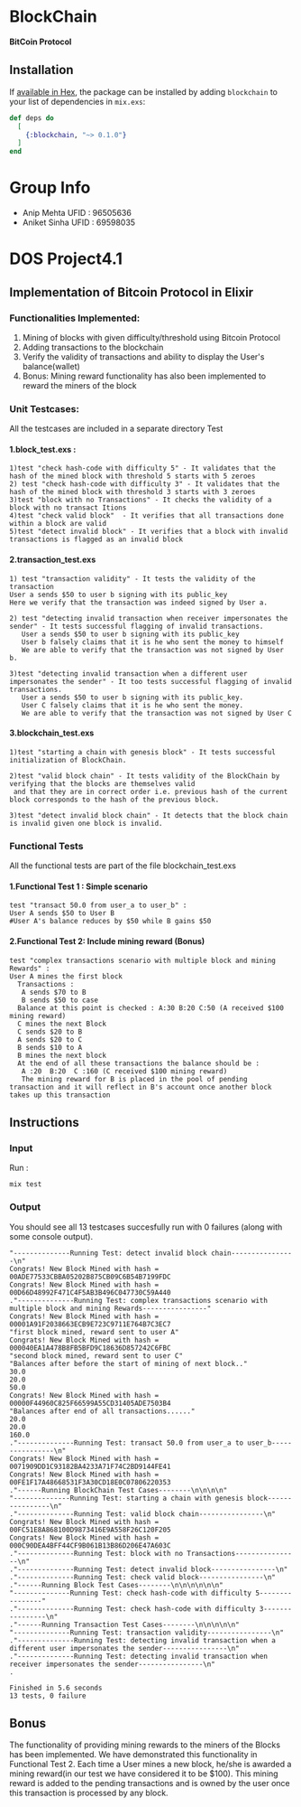 # BlockChain

**BitCoin Protocol**

## Installation

If [available in Hex](https://hex.pm/docs/publish), the package can be installed
by adding `blockchain` to your list of dependencies in `mix.exs`:

```elixir
def deps do
  [
    {:blockchain, "~> 0.1.0"}
  ]
end
```
# Group Info
 - Anip Mehta  UFID : 96505636
 - Aniket Sinha UFID : 69598035


# DOS Project4.1

## Implementation of Bitcoin Protocol in Elixir

### Functionalities Implemented:
1) Mining of blocks with given difficulty/threshold using Bitcoin Protocol
2) Adding transactions to the blockchain
3) Verify the validity of transactions and ability to display the User's balance(wallet)
4) Bonus: Mining reward functionality has also been implemented to reward the miners of the block

### Unit Testcases:
All the testcases are included in a separate directory Test

#### 1.block_test.exs :
```
1)test "check hash-code with difficulty 5" - It validates that the hash of the mined block with threshold 5 starts with 5 zeroes
2) test "check hash-code with difficulty 3" - It validates that the hash of the mined block with threshold 3 starts with 3 zeroes
3)test "block with no Transactions" - It checks the validity of a block with no transact Itions
4)test "check valid block"  - It verifies that all transactions done within a block are valid
5)test "detect invalid block" - It verifies that a block with invalid transactions is flagged as an invalid block
```
#### 2.transaction_test.exs
```
1) test "transaction validity" - It tests the validity of the transaction
User a sends $50 to user b signing with its public_key
Here we verify that the transaction was indeed signed by User a.

2) test "detecting invalid transaction when receiver impersonates the sender" - It tests successful flagging of invalid transactions.
   User a sends $50 to user b signing with its public_key
   User b falsely claims that it is he who sent the money to himself
   We are able to verify that the transaction was not signed by User b.

3)test "detecting invalid transaction when a different user impersonates the sender" - It too tests successful flagging of invalid      transactions.
   User a sends $50 to user b signing with its public_key.
   User C falsely claims that it is he who sent the money.
   We are able to verify that the transaction was not signed by User C
```
#### 3.blockchain_test.exs
```
1)test "starting a chain with genesis block" - It tests successful initialization of BlockChain.

2)test "valid block chain" - It tests validity of the BlockChain by verifying that the blocks are themselves valid
 and that they are in correct order i.e. previous hash of the current block corresponds to the hash of the previous block.

3)test "detect invalid block chain" - It detects that the block chain is invalid given one block is invalid.
```

### Functional Tests

All the functional tests are part of the file blockchain_test.exs

#### 1.Functional Test 1 : Simple scenario
```
test "transact 50.0 from user_a to user_b" :
User A sends $50 to User B
#User A's balance reduces by $50 while B gains $50
```
#### 2.Functional Test 2: Include mining reward (Bonus)
```
test "complex transactions scenario with multiple block and mining Rewards" :
User A mines the first block
  Transactions :
   A sends $70 to B
   B sends $50 to case
  Balance at this point is checked : A:30 B:20 C:50 (A received $100 mining reward)
  C mines the next Block
  C sends $20 to B
  A sends $20 to C
  B sends $10 to A
  B mines the next block
  At the end of all these transactions the balance should be :
   A :20  B:20  C :160 (C received $100 mining reward)
   The mining reward for B is placed in the pool of pending transaction and it will reflect in B's account once another block takes up this transaction
   ```

## Instructions

### Input
Run :
```
mix test
```
### Output

You should see all 13 testcases succesfully run with 0 failures (along with some console output).
```
"--------------Running Test: detect invalid block chain----------------\n"
Congrats! New Block Mined with hash = 00ADE77533CBBA05202B875CB09C6B54B7199FDC
Congrats! New Block Mined with hash = 00D66D48992F471C4F5AB3B496C047730C59A440
."--------------Running Test: complex transactions scenario with multiple block and mining Rewards----------------"
Congrats! New Block Mined with hash = 00001A91F2038663ECB9E723C9711E764B7C3EC7
"first block mined, reward sent to user A"
Congrats! New Block Mined with hash = 000040EA1A478B8FB5BFD9C18636D857242C6FBC
"second block mined, reward sent to user C"
"Balances after before the start of mining of next block.."
30.0
20.0
50.0
Congrats! New Block Mined with hash = 00000F44960C825F66599A55CD31405ADE7503B4
"Balances after end of all transactions......"
20.0
20.0
160.0
."--------------Running Test: transact 50.0 from user_a to user_b----------------\n"
Congrats! New Block Mined with hash = 0071909DD1C93182BA4233A71F74C2BD9144FE41
Congrats! New Block Mined with hash = 00FE1F17A48668531F3A30CD18E0C07806220353
."------Running BlockChain Test Cases--------\n\n\n\n"
"--------------Running Test: starting a chain with genesis block----------------\n"
."--------------Running Test: valid block chain----------------\n"
Congrats! New Block Mined with hash = 00FC51E8A868100D9873416E9A558F26C120F205
Congrats! New Block Mined with hash = 000C90DEA4BFF44CF9B061B13B86D206E47A603C
."--------------Running Test: block with no Transactions----------------\n"
."--------------Running Test: detect invalid block----------------\n"
."--------------Running Test: check valid block----------------\n"
."------Running Block Test Cases--------\n\n\n\n\n\n"
"--------------Running Test: check hash-code with difficulty 5----------------"
."--------------Running Test: check hash-code with difficulty 3----------------\n"
."------Running Transaction Test Cases--------\n\n\n\n\n"
"--------------Running Test: transaction validity----------------\n"
."--------------Running Test: detecting invalid transaction when a different user impersonates the sender----------------\n"
."--------------Running Test: detecting invalid transaction when receiver impersonates the sender----------------\n"
.

Finished in 5.6 seconds
13 tests, 0 failure

```

## Bonus

The functionality of providing mining rewards to the miners of the Blocks has been implemented. We have demonstrated this functionality in Functional Test 2. Each time a User mines a new block, he/she is awarded a mining reward(in our test we have considered it to be $100). This mining reward is added to the pending transactions and is owned by the user once this transaction is processed by any block.
